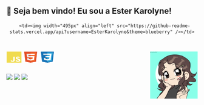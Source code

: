 ## 🌟 Seja bem vindo! Eu sou a Ester Karolyne!    
 
 <center>
<table>
  <tr>
     
      <td><img width="495px" align="left" src="https://github-readme-stats.vercel.app/api?username=EsterKarolyne&theme=blueberry" /></td>
  </tr>   
</table>
</center>

<div style="display: inline_block"><br>
  <img align="center" alt="img-Js" height="30" width="40" src="https://raw.githubusercontent.com/devicons/devicon/master/icons/javascript/javascript-plain.svg">


  <img align="center" alt="img-HTML" height="30" width="40" src="https://raw.githubusercontent.com/devicons/devicon/master/icons/html5/html5-original.svg">
  <img align="center" alt="img-CSS" height="30" width="40" src="https://raw.githubusercontent.com/devicons/devicon/master/icons/css3/css3-original.svg">
 

  <img align="right" alt="tete" src="picasion.com_09814af7b5fe675871733a4793024657.gif">
</div>

##

<div> 
  
  <a href="https://www.instagram.com/ester_knapp/" target="_blank"><img src="https://img.shields.io/badge/-Instagram-%23E4405F?style=for-the-badge&logo=instagram&logoColor=white" target="_blank"></a>
  <a href = "mailto:esterknappverly@gmail.com"><img src="https://img.shields.io/badge/-Gmail-%23333?style=for-the-badge&logo=gmail&logoColor=white" target="_blank"></a>
  <a href="https://www.linkedin.com/in/ester-karolyne-18a0a419a/" target="_blank"><img src="https://img.shields.io/badge/-LinkedIn-%230077B5?style=for-the-badge&logo=linkedin&logoColor=white" target="_blank"></a> 
 
</div>
